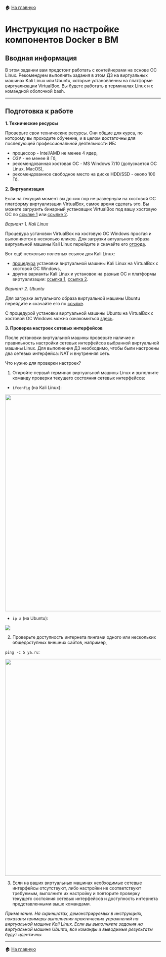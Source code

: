 :house: [На главную](https://github.com/netology-code/ibdev-homeworks/tree/master/01_docker_new)

# Инструкция по настройке компонентов Docker в ВМ

## Вводная информация

В этом задании вам предстоит работать с контейнерами на основе ОС Linux. Рекомендуем выполнять задания в этом ДЗ на виртуальных машинах Kali Linux или Ubuntu, которые установленны на платформе виртуализации VirtualBox. Вы будете работать в терминалах Linux и с командной оболочкой bash.

-----

## Подготовка к работе

**1. Технические ресурсы**

Проверьте свои технические ресурсы. Они общие для курса, по которому вы проходите обучение, и в целом достаточны для последующей профессиональной деятельности ИБ:
- процессор - Intel/AMD не менее 4 ядер,
- ОЗУ - не менее 8 Гб,
- рекомендованная хостовая ОС - MS Windows 7/10 (допускается ОС Linux, MacOS),
- рекомендованное свободное место на диске HDD/SSD - около 100 Гб.

**2. Виртуализация**

Если на текущий момент вы до сих пор не развернули на хостовой ОС платформу виртуализации VirtualBox, самое время сделать это. Вы можете загрузить бинарный установщик VirtualBox под вашу хостовую ОС по [ссылке 1](https://www.virtualbox.org/wiki/Downloads) или [ссылке 2](https://download.virtualbox.org/virtualbox/).

_Вариант 1. Kali Linux_

Процедура установки VirtualBox на хостовую ОС Windows простая и выполняется в несколько кликов. Для загрузки актуального образа виртуальной машины Kali Linux перейдите и скачайте его [отсюда](https://www.kali.org/get-kali/#kali-virtual-machines).

Вот ещё несколько полезных ссылок для Kali Linux:
- [процедура](https://www.kali.org/docs/virtualization/install-virtualbox-guest-vm/) установки виртуальной машины Kali Linux на VirtualBox с хостовой ОС Windows,
- другие варианты Kali Linux и установок на разные ОС и платформы виртуализации: [ссылка 1](https://www.kali.org/get-kali/#kali-platforms), [ссылка 2](https://www.kali.org/docs/virtualization/).

_Вариант 2. Ubuntu_

Для загрузки актуального образа виртуальной машины Ubuntu перейдите и скачайте его по [ссылке](https://ubuntu.com/download/desktop).

С процедурой установки виртуальной машины Ubuntu на VirtualBox с хостовой ОС Windows можно ознакомиться [здесь](https://ubuntu.com/tutorials/how-to-run-ubuntu-desktop-on-a-virtual-machine-using-virtualbox#1-overview).

**3. Проверка настроек сетевых интерфейсов**

После установки виртуальной машины проверьте наличие и правильность настройки сетевых интерфейсов выбранной виртуальной машины Linux. Для выполнения ДЗ необходимо, чтобы были настроены два сетевых интерфейса: NAT и внутренняя сеть. 

Что нужно для проверки настроек?

1. Откройте первый терминал виртуальной машины Linux и выполните команду проверки текущего состояния сетевых интерфейсов:

- `ifconfig` (на Kali Linux):

<img src="https://github.com/netology-code/ibdev-homeworks/blob/master/01_docker_new/pic/ifconfig.png" width="700">

- `ip a` (на Ubuntu):

![](https://github.com/netology-code/ibdev-homeworks/blob/master/01_docker_new/pic/ip%20a.png)

2. Проверьте доступность интернета пингами одного или нескольких общедоступных внешних сайтов, например,

`ping -с 5 ya.ru`:

<img src="https://github.com/netology-code/ibdev-homeworks/blob/master/01_docker_new/pic/ping%20-%D1%81%205%20ya.png" width="700">

3. Если на ваших виртуальных машинах необходимые сетевые интерфейсы отсутствуют, либо настройки не соответствуют требуемым, выполните их настройку и повторите проверку текущего состояния сетевых интерфейсов и доступность интернета представленными выше командами. 

*Примечание. На скриншотах, демонстрируемых в инструкциях, показаны примеры выполнения практических упражнений на виртуальной машине Kali Linux. Если вы выполняете задания на виртуальной машине Ubuntu, все команды и выводимые результаты будут идентичны.*

-----

:house: [На главную](https://github.com/netology-code/ibdev-homeworks/tree/master/01_docker_new)
